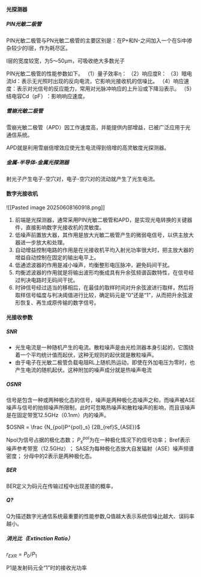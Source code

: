 
#### 光探测器
##### PIN光敏二极管

PIN光敏二极管与PN光敏二极管的主要区别是：在P+和N-之间加入一个在Si中掺杂较少的I层，作为耗尽区。

I层的宽度较宽，为5～50μm，可吸收绝大多数光子

PIN光敏二极管的性能参数如下。
（1）量子效率η：
（2）响应度R：
（3）暗电流Id：表示无光照时出现的反向电流，它影响光接收机的信噪比。
（4）响应速度：表示对光信号的反应能力，常用对光脉冲响应的上升沿或下降沿表示。
（5）结电容Cd（pF）​：影响响应速度。

##### 雪崩光敏二极管

雪崩光敏二极管（APD）因工作速度高，并能提供内部增益，已被广泛应用于光通信系统。

APD就是利用雪崩倍增效应使光生电流得到倍增的高灵敏度光探测器。



##### 金属-半导体-金属光探测器

射光子产生电子-空穴对，电子-空穴对的流动就产生了光生电流。


#### 数字光接收机

![[Pasted image 20250608160918.png]]

1. 前端是光探测器，通常采用PIN光敏二极管和APD，是实现光电转换的关键器件，直接影响数字光接收机的灵敏度。
2. 低噪声前置放大器，其作用是放大光敏二极管产生的微弱电信号，以供主放大器进一步放大和处理。
3. 自动增益控制电路的作用是在光接收机平均入射光功率很大时，把主放大器的增益自动控制在固定的输出电平上。
4. 低通滤波器的作用是减小噪声，均衡整形电压脉冲，避免码间干扰。
5. 均衡滤波器的作用就是将输出波形均衡成具有升余弦频谱函数特性，在信号经过判决电路时无码间干扰。
6. 时钟信号经过适当的移相后，在最佳的取样时间对升余弦波进行取样，然后将取样信号幅度与判决阈值进行比较，确定码元是“0”还是“1”​，从而把升余弦波形恢复、再生成原传输的数字信号。


#### 光接收参数


##### SNR

- 光生电流是一种随机产生的电流。散粒噪声是由光检测器本身引起的，它围绕着一个平均统计值而起伏，这种无规则的起伏就是散粒噪声。
- 由于电子在光敏二极管负载电阻RL上随机热运动，即使在外加电压为零时，也产生电流的随机起伏。这种附加的噪声成分就是热噪声电流

##### OSNR

信号是包含一种或两种极化态的信号，噪声是两种极化态噪声之和，而噪声被ASE噪声与信号的拍频噪声所限制，此时可忽略热噪声和散粒噪声的影响，而且该噪声是在固定带宽12.5GHz（0.1nm）内的噪声。

$OSNR = \frac {N_{pol}P^{pol}_s} {2B_{ref}S_{ASE}}$

Npol为信号占据的极化态数；
$P^{pol}_s$为在一种极化情况下的信号功率；
Bref表示噪声参考带宽（12.5GHz）​；
SASE为每种极化态放大自发辐射（ASE）噪声频谱密度；
分母中的2表示是两种极化态。


##### BER

BER定义为码元在传输过程中出现差错的概率，


##### Q?

Q为描述数字光通信系统最重要的性能参数,Q值越大表示系统信噪比越大、误码率越小。

##### 消光比（Extinction Ratio）

$r_{EXR} = P_0/ P_1$

P1是发射码元全“1”时的接收光功率



